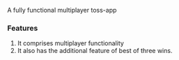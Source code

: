 A fully functional multiplayer toss-app
### Features
1. It comprises multiplayer functionality
2. It also has the additional feature of best of three wins.
